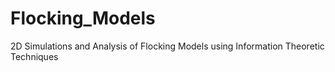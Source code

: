 # Flocking_Models
2D Simulations and Analysis of Flocking Models using Information Theoretic Techniques
